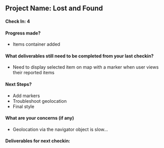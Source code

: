 
## Project Name: Lost and Found

#### Check In: 4

#### Progress made?
* Items container added

#### What deliverables still need to be completed from your last checkin?
* Need to display selected item on map with a marker when user views their reported items

#### Next Steps?
* Add markers
* Troubleshoot geolocation
* Final style

#### What are your concerns (if any)
* Geolocation via the navigator object is slow... 

#### Deliverables for next checkin:
